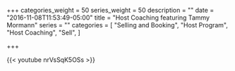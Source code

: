 +++
categories_weight = 50
series_weight = 50
description = ""
date = "2016-11-08T11:53:49-05:00"
title = "Host Coaching featuring Tammy Mormann"
series = ""
categories = [
  "Selling and Booking",
  "Host Program",
  "Host Coaching",
  "Sell",
]

+++

{{< youtube nrVsSqK5OSs >}}

